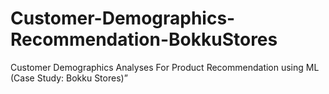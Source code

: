 # Customer-Demographics-Recommendation-BokkuStores
Customer Demographics Analyses For Product Recommendation using ML (Case Study: Bokku Stores)”
